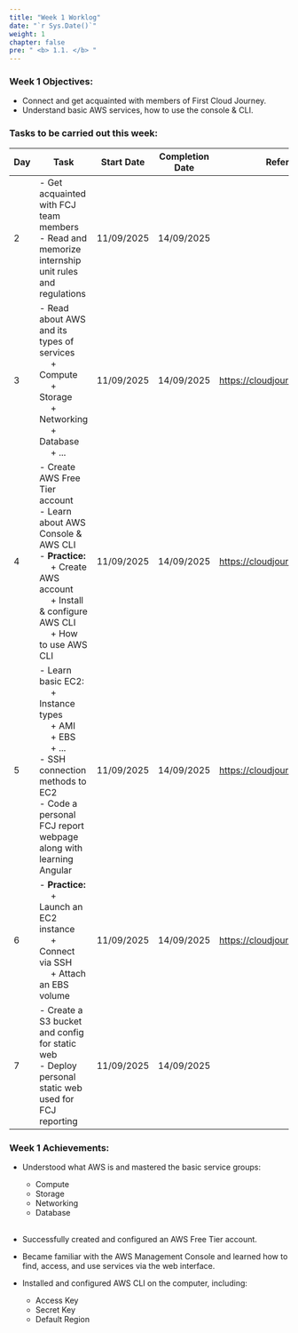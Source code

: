 ```yaml
---
title: "Week 1 Worklog"
date: "`r Sys.Date()`"
weight: 1
chapter: false
pre: " <b> 1.1. </b> "
---
```




### Week 1 Objectives:

* Connect and get acquainted with members of First Cloud Journey.
* Understand basic AWS services, how to use the console & CLI.

### Tasks to be carried out this week:
| Day | Task                                                                                                                                                                                                   | Start Date | Completion Date | Reference Material                        |
| --- | ------------------------------------------------------------------------------------------------------------------------------------------------------------------------------------------------------ | ---------- | --------------- | ----------------------------------------- |
| 2   | - Get acquainted with FCJ team members <br> - Read and memorize internship unit rules and regulations                                                                                                   | 11/09/2025 | 14/09/2025     |
| 3   | - Read about AWS and its types of services <br>&emsp; + Compute <br>&emsp; + Storage <br>&emsp; + Networking <br>&emsp; + Database <br>&emsp; + ... <br>                                              | 11/09/2025 | 14/09/2025      | <https://cloudjourney.awsstudygroup.com/> |
| 4   | - Create AWS Free Tier account <br> - Learn about AWS Console & AWS CLI <br> - **Practice:** <br>&emsp; + Create AWS account <br>&emsp; + Install & configure AWS CLI <br> &emsp; + How to use AWS CLI | 11/09/2025 | 14/09/2025      | <https://cloudjourney.awsstudygroup.com/> |
| 5   | - Learn basic EC2: <br>&emsp; + Instance types <br>&emsp; + AMI <br>&emsp; + EBS <br>&emsp; + ... <br> - SSH connection methods to EC2 <br> - Code a personal FCJ report webpage along with learning Angular   <br>                            			| 11/09/2025 | 14/09/2025      | <https://cloudjourney.awsstudygroup.com/> |
| 6   | - **Practice:** <br>&emsp; + Launch an EC2 instance <br>&emsp; + Connect via SSH <br>&emsp; + Attach an EBS volume                                                                                     | 11/09/2025 | 14/09/2025      | <https://cloudjourney.awsstudygroup.com/> |
| 7   | - Create a S3 bucket and config for static web 	<br>  - Deploy personal static web used for FCJ reporting																			| 11/09/2025 | 14/09/2025	| 					|


### Week 1 Achievements:

* Understood what AWS is and mastered the basic service groups: 
  * Compute
  * Storage
  * Networking 
  * Database
  <br>

* Successfully created and configured an AWS Free Tier account.

* Became familiar with the AWS Management Console and learned how to find, access, and use services via the web interface.

* Installed and configured AWS CLI on the computer, including:
  * Access Key
  * Secret Key
  * Default Region
  <br>

